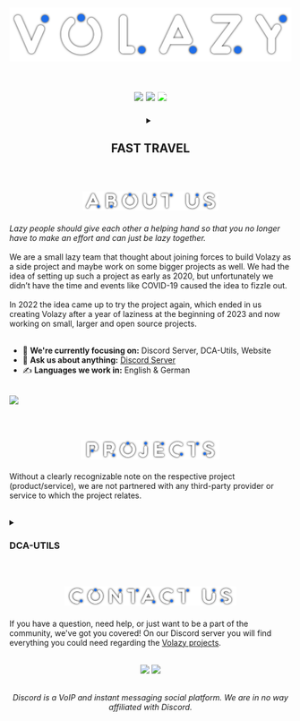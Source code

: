 <html>
    <body>
        <h2 align="center">
            <img src="https://raw.githubusercontent.com/Volazy/.github/main/src/title_large_shadow.png" style="object-fit: cover; pointer-events: none;">
            <p align="center"><br>
                <a title="Need a home?" href="https://discord.gg/3JPBKWng63" target="_blank" rel="noopener noreferrer"><img src="https://img.shields.io/badge/-DISCORD-brightgreen?logo=discord&style=for-the-badge&color=0075ff&labelColor=191919&logoColor=ffffff" style="max-width: 100%; object-fit: cover; pointer-events: none;"></a>
                <a title="Check it out!" href="https://youtube.com/@Volazy" target="_blank" rel="noopener noreferrer"><img src="https://img.shields.io/badge/-YOUTUBE-brightgreen?logo=youtube&style=for-the-badge&color=0075ff&labelColor=191919&logoColor=ffffff" style="max-width: 100%; object-fit: cover; pointer-events: none;"></a>
                <a title="Are we stars now?!"><img src="https://komarev.com/ghpvc/?username=Volazy&style=for-the-badge&color=297bfb&label=VIEWS" style="max-width: 100%; -webkit-filter: contrast(240%);filter: contrast(240%); object-fit: cover; pointer-events: none;"></a>
            </p>
        </h2>
        <details align="center">
            <summary><h2></h2><h2>FAST TRAVEL</h2></summary>
            <p align="center">
                <a href="#------------------------------------------------------------------------------------------------------------" style="padding: 10px"> • Home </a>
                <a href="#--------------------" style="padding: 10px"> • About </a>
                <a href="#---------------------1" style="padding: 10px"> • Projects </a>
                <!-- <a href="#---------------------2" style="padding: 10px"> • Repositories </a> -->
                <a href="#---------------------2" style="padding: 10px"> • Contact </a>
            </p>
        </details>
        <br>
        <h2 align="center">
            <img src="https://raw.githubusercontent.com/Volazy/.github/main/src/about.png" style="height: 35px; object-fit: cover; pointer-events: none;">
        </h2>
        <p><i>Lazy people should give each other a helping hand so that you no longer have to make an effort and can just be lazy together.</i><br><br>We are a small lazy team that thought about joining forces to build Volazy as a side project and maybe work on some bigger projects as well. We had the idea of setting up such a project as early as 2020, but unfortunately we didn’t have the time and events like COVID-19 caused the idea to fizzle out.<br><br>In 2022 the idea came up to try the project again, which ended in us creating Volazy after a year of laziness at the beginning of 2023 and now working on small, larger and open source projects.<br><br>
        <ul>
            <li>🎯 <b>We're currently focusing on:</b> Discord Server, DCA-Utils, Website</li>
            <li>💬 <b>Ask us about anything:</b> <a href="https://discord.gg/3JPBKWng63" target="_blank">Discord Server</a></li>
            <li>✍️️ <b>Languages we work in:</b> English & German</li>
        </ul>
        <br>
        <a title="Team" href="https://github.com/orgs/Volazy/people" target="_blank" rel="noopener noreferrer"><img src="https://metrics.lecoq.io/Volazy?template=classic&base.header=0&base.activity=0&base.community=0&base.repositories=0&base.metadata=0&people=1&base=header%2C%20activity%2C%20community%2C%20repositories%2C%20metadata&base.indepth=false&base.hireable=false&base.skip=false&people=false&people.limit=14&people.identicons=false&people.identicons.hide=false&people.size=28&people.types=members&people.shuffle=true&config.timezone=Europe%2FBerlin&config.order=base.people" style="max-width: 100%; object-fit: cover; pointer-events: none;"></a>
        </p>
        <br>
        <h2 align="center">
            <img src="https://raw.githubusercontent.com/Volazy/.github/main/src/projects.png" style="height: 35px; object-fit: cover; pointer-events: none;">
        </h2>
        <p>Without a clearly recognizable note on the respective project (product/service), we are not partnered with any third-party provider or service to which the project relates.</p>
        <br>
        <details>
            <summary><h3>DCA-UTILS</h3></summary>
            <p>
               <!-- <a title="View the list!" href="https://www.npmjs.com/search?q=%40volazy%2FDCA" target="_blank" rel="noopener noreferrer"><img src="https://img.shields.io/badge/NPM-@volazy/DCA-black?style=for-the-badge&logo=npm&color=0075ff&labelColor=191919&logoColor=white" style="max-width: 100%; object-fit: cover; pointer-events: none;"></a> -->
                <a title="Your npm project needs at least NodeJS 18.x" href="https://nodejs.org/" target="_blank" rel="noopener noreferrer"><img src="https://img.shields.io/badge/NODE->18.X-black?style=for-the-badge&logo=node.js&color=0075ff&labelColor=191919&logoColor=white" style="max-width: 100%; object-fit: cover; pointer-events: none;"></a><br>
                <br>Unfortunately, more information about this project will not be available until later.
            </p>
        </details>
        <br>
        <!-- <h2 align="center">
            <img src="https://raw.githubusercontent.com/Volazy/.github/main/src/repos.png" style="height: 35px; object-fit: cover; pointer-events: none;">
        </h2>
        <p align="center">These are our repositories that we love the most. <a href="https://github.com/orgs/Volazy/repositories" target="_blank" rel="noopener noreferrer">Find more here!</a><br><br>
            <a href="#"><img src="https://github-readme-stats.vercel.app/api/pin/?username=Volazy&theme=github_dark&border_color=30363d&repo=.github" style="max-width: 100%; margin: 10px;"></a>
        </p><br> -->
        <h2 align="center">
            <img src="https://raw.githubusercontent.com/Volazy/.github/main/src/contact.png" style="height: 35px; object-fit: cover; pointer-events: none;">
        </h2>
        <p>If you have a question, need help, or just want to be a part of the community, we've got you covered! On our Discord server you will find everything you could need regarding the <a href="#---------------------1">Volazy projects</a>.<br><br>
        <p align="center">
            <a title="Find us on discord" href="https://discord.gg/3JPBKWng63" target="_blank" rel="noopener noreferrer"><img src="https://img.shields.io/badge/DISCORD.GG-/3JPBKWng63-brightgreen?style=for-the-badge&color=0075ff&labelColor=191919&logoColor=ffffff&logo=DISCORD" style="max-width: 100%; object-fit: cover; pointer-events: none;"></a>
            <a title="Current members online" href="https://discord.gg/3JPBKWng63" target="_blank" rel="noopener noreferrer"><img src="https://img.shields.io/badge/dynamic/json?style=for-the-badge&color=0075ff&labelColor=191919&logoColor=white&label=ONLINE&query=presence_count&cacheSeconds=1&logo=discord&url=https%3A%2F%2Fdiscord.com%2Fapi%2Fguilds%2F1067612700185743390%2Fwidget.json" style="max-width: 100%; object-fit: cover; pointer-events: none;"></a>
        </p>
        <p align="center"><br><i>Discord is a VoIP and instant messaging social platform. We are in no way affiliated with Discord.</i></p>
    </body>
</html>
